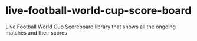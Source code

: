 # live-football-world-cup-score-board
Live Football World Cup Scoreboard library that shows all the ongoing matches and their scores
